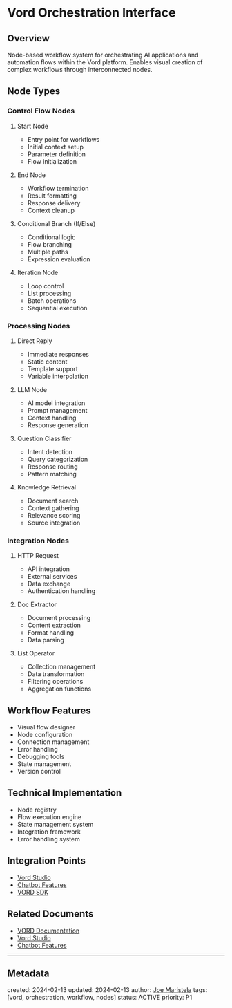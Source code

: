 # Vord Orchestration Interface

## Overview
Node-based workflow system for orchestrating AI applications and automation flows within the Vord platform. Enables visual creation of complex workflows through interconnected nodes.

## Node Types

### Control Flow Nodes
1. Start Node
   - Entry point for workflows
   - Initial context setup
   - Parameter definition
   - Flow initialization

2. End Node
   - Workflow termination
   - Result formatting
   - Response delivery
   - Context cleanup

3. Conditional Branch (If/Else)
   - Conditional logic
   - Flow branching
   - Multiple paths
   - Expression evaluation
   
4. Iteration Node
   - Loop control
   - List processing 
   - Batch operations
   - Sequential execution

### Processing Nodes
1. Direct Reply
   - Immediate responses
   - Static content
   - Template support
   - Variable interpolation

2. LLM Node
   - AI model integration
   - Prompt management
   - Context handling
   - Response generation

3. Question Classifier
   - Intent detection
   - Query categorization
   - Response routing
   - Pattern matching

4. Knowledge Retrieval
   - Document search
   - Context gathering
   - Relevance scoring
   - Source integration

### Integration Nodes
1. HTTP Request
   - API integration
   - External services
   - Data exchange
   - Authentication handling

2. Doc Extractor
   - Document processing
   - Content extraction
   - Format handling
   - Data parsing

3. List Operator
   - Collection management
   - Data transformation
   - Filtering operations
   - Aggregation functions

## Workflow Features
- Visual flow designer
- Node configuration
- Connection management
- Error handling
- Debugging tools
- State management
- Version control

## Technical Implementation
- Node registry
- Flow execution engine
- State management system
- Integration framework
- Error handling system

## Integration Points
- [Vord Studio](/NAMES_AND_TERMS/technologies/vord-studio.md)
- [Chatbot Features](/NAMES_AND_TERMS/technologies/vord-chatbot.md)
- [VORD SDK](/NAMES_AND_TERMS/technologies/vord.md)

## Related Documents
- [VORD Documentation](/NAMES_AND_TERMS/technologies/vord-docs.md)
- [Vord Studio](/NAMES_AND_TERMS/technologies/vord-studio.md)
- [Chatbot Features](/NAMES_AND_TERMS/technologies/vord-chatbot.md)

---
## Metadata
created: 2024-02-13
updated: 2024-02-13
author: [Joe Maristela](/NAMES_AND_TERMS/people/joe-maristela.md)
tags: [vord, orchestration, workflow, nodes]
status: ACTIVE
priority: P1